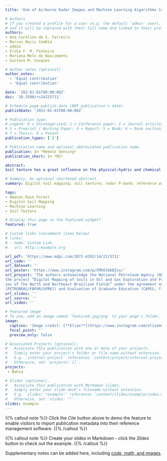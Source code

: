```yaml
---
title: 'Use of Airborne Radar Images and Machine Learning Algorithms to Map Soil Clay, Silt, and Sand Contents in Remote Areas under the Amazon Rainforest'

# Authors
# If you created a profile for a user (e.g. the default `admin` user), write the username (folder name) here
# and it will be replaced with their full name and linked to their profile.
authors:
- Ana Carolina de S. Ferreira
- Marcos Bacis Ceddia
- admin
- Érika F. M. Pinheiro
- Mariana Melo do Nascimento
- Gustavo M. Vasques

# Author notes (optional)
author_notes:
  - 'Equal contribution'
  - 'Equal contribution'

date: '202-01-01T00:00:00Z'
doi: '10.3390/rs14225711'

# Schedule page publish date (NOT publication's date).
publishDate: '2022-01-01T00:00:00Z'

# Publication type.
# Legend: 0 = Uncategorized; 1 = Conference paper; 2 = Journal article;
# 3 = Preprint / Working Paper; 4 = Report; 5 = Book; 6 = Book section;
# 7 = Thesis; 8 = Patent
publication_types: ['2']

# Publication name and optional abbreviated publication name.
publication: In *Remote Sensing*
publication_short: In *RS*

abstract: 
Soil texture has a great influence on the physical–hydric and chemical behavior of soils. In the Amazon regions, due to the presence of dense forest cover and limited access to roads, carrying out surveys and mapping of soils is challenging. When data exist, they are relatively sparse and the distribution is quite uneven. In this context, machine learning algorithms (ML) associated with remote sensor covariates offer a framework to derive digital maps of soil attributes. The objective of this study was to produce maps of surface and subsurface soil clay, silt, and sand contents in a 13.440 km 2 area in the Amazon. The specific objectives were to a) evaluate the gain in prediction accuracy when using the P-band of airborne radar as a covariate; b) evaluate two sampling approaches (Reference Area—RA and Total Area—TA); and c) evaluate the transferability and performance of three ML algorithms: regression tree (RT), random forest (RF), and support vector machine (SVM). The study site was divided into three blocks, called Urucu, Araracanga, and Juruá, respectively. The soil dataset consisted of 151 surface and subsurface sand, silt, and clay observations and 21 covariates (20 relief variables and the backscattering coefficient from the P- band). Both the RA and TA sampling approach used 114 observations for training the prediction models (75%) and 37 for validation (25%). The RA approach was better for the development of sand and silt models. Overall, RF derived the most accurate predictions for all variables. The effect of introducing the P-band backscattering coefficient improved the sand prediction accuracy at the surface and subsurface in Araracanga, which had the highest sand content, with relative improvements (RI) of the R 2 , root mean square error (RMSE), and mean absolute error (MAE) of 46%, 3%, and 4% at the surface, respectively, and 66.7%, 4.4%, and 5.2% at the subsurface, respectively. For silt, the P-band improved the predictions at the surface in Araracanga, which had the lowest silt contents among the blocks. For clay, adding the P-band improved the RF predictions at the subsurface, with RI of the R 2 , RMSE, and MAE of 29%, 5%, and 5%, respectively. Despite the low observation density, inherently hindered by the low accessibility of the area and high costs of sampling thereof, the results showed the potential of ML algorithms boosted by airborne radar P-band to map soil clay, silt, and sand contents in the Amazon.

# Summary. An optional shortened abstract.
summary: Digital soil mapping; soil texture; radar P-band; reference area; soil survey

tags:
- Amazon Rain Forest
- Digital Soil Mapping
- Machine Learning
- Soil Texture

# Display this page in the Featured widget?
featured: true

# Custom links (uncomment lines below)
# links:
# - name: Custom Link
#   url: http://example.org

url_pdf: 'https://www.mdpi.com/2072-4292/14/22/5711'
url_code: ''
url_dataset: ''
url_poster: 'https://www.instagram.com/p/CMhOJkbDZxx/'
url_project: 'The authors acknowledge the National Petroleum Agency (ANP) for funding
the project “Digital Mapping of Soils in Oil and Gas Exploration and Production Areas—Case Stud-
ies of the North and Northeast Brazilian Fields” under the agreement number 5850.0105881.17.9
(PETROBRAS/FAPUR/UFRRJ) and Evaluation of Graduate Education (CAPES, finance code 001).'
url_slides: ''
url_source: ''
url_video: ''

# Featured image
# To use, add an image named `featured.jpg/png` to your page's folder.
image:
  caption: 'Image credit: [**Elias**](https://www.instagram.com/eliasmendescosta/?hl=pt-br)'
  focal_point: ''
  preview_only: false

# Associated Projects (optional).
#   Associate this publication with one or more of your projects.
#   Simply enter your project's folder or file name without extension.
#   E.g. `internal-project` references `content/project/internal-project/index.md`.
#   Otherwise, set `projects: []`.
projects:
 - Bahia

# Slides (optional).
#   Associate this publication with Markdown slides.
#   Simply enter your slide deck's filename without extension.
#   E.g. `slides: "example"` references `content/slides/example/index.md`.
#   Otherwise, set `slides: ""`.
slides: example
---
```


{{% callout note %}}
Click the _Cite_ button above to demo the feature to enable visitors to import publication metadata into their reference management software.
{{% /callout %}}

{{% callout note %}}
Create your slides in Markdown - click the _Slides_ button to check out the example.
{{% /callout %}}

Supplementary notes can be added here, including [code, math, and images](https://wowchemy.com/docs/writing-markdown-latex/).

